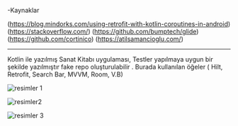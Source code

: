 -Kaynaklar

 (https://blog.mindorks.com/using-retrofit-with-kotlin-coroutines-in-android) (https://stackoverflow.com/) (https://github.com/bumptech/glide) (https://github.com/cortinico)
 (https://atilsamancioglu.com/)
 
 ______________________________________________________________________________________________________________________________________________________________________________
  
  Kotlin ile yazılmış Sanat Kitabı uygulaması, Testler yapılmaya uygun bir şekilde yazılmıştır fake repo oluşturulabilir .  Burada kullanılan öğeler ( Hilt, Retrofit, Search Bar,  MVVM, Room, V.B)
  
  ![resimler 1](https://user-images.githubusercontent.com/97243182/154796018-e51b54ea-59f8-4941-84b1-7b4d856cb135.png) 
  
  ![resimler2](https://user-images.githubusercontent.com/97243182/154796034-54bef4da-8092-4b90-8ce7-2e837f04a2d8.png)
  
  ![resimler 3](https://user-images.githubusercontent.com/97243182/154796057-3a41124e-f048-4f32-a21a-a5a4b0ea71a3.png)
